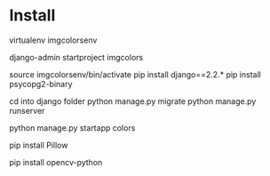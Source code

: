 # Install

virtualenv imgcolorsenv

django-admin startproject imgcolors

source imgcolorsenv/bin/activate
pip install django==2.2.\*
pip install psycopg2-binary

cd into django folder
python manage.py migrate
python manage.py runserver

python manage.py startapp colors

pip install Pillow

pip install opencv-python
